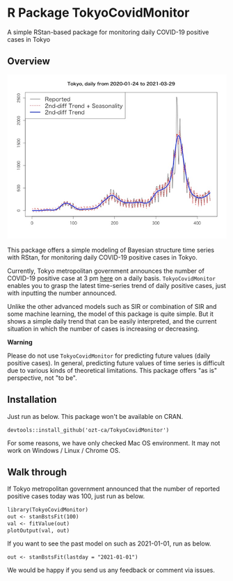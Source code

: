 # R Package TokyoCovidMonitor
A simple RStan-based package for monitoring daily COVID-19 positive cases in Tokyo

## Overview

<img src = "tools/summary_image.png">

This package offers a simple modeling of Bayesian structure time series with RStan, for monitoring daily COVID-19 positive cases in Tokyo.

Currently, Tokyo metropolitan government announces the number of COVID-19 positive case at 3 pm [here](https://www.fukushihoken.metro.tokyo.lg.jp/) on a daily basis. `TokyoCovidMonitor` enables you to grasp the latest time-series trend of daily positive cases, just with inputting the number announced.

Unlike the other advanced models such as SIR or combination of SIR and some machine learning, the model of this package is quite simple. But it shows a simple daily trend that can be easily interpreted, and the current situation in which the number of cases is increasing or decreasing.

**Warning**

Please do not use `TokyoCovidMonitor` for predicting future values (daily positive cases). In general, predicting future values of time series is difficult due to various kinds of theoretical limitations. This package offers "as is" perspective, not "to be". 

## Installation

Just run as below. This package won't be available on CRAN.

```
devtools::install_github('ozt-ca/TokyoCovidMonitor')
```

For some reasons, we have only checked Mac OS environment. It may not work on Windows / Linux / Chrome OS.

## Walk through

If Tokyo metropolitan government announced that the number of reported positive cases today was 100, just run as below.

```
library(TokyoCovidMonitor)
out <- stanBstsFit(100)
val <- fitValue(out)
plotOutput(val, out)
```

If you want to see the past model on such as 2021-01-01, run as below.
```
out <- stanBstsFit(lastday = "2021-01-01")
```

We would be happy if you send us any feedback or comment via issues.
